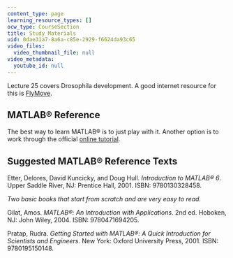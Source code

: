 ```yaml
---
content_type: page
learning_resource_types: []
ocw_type: CourseSection
title: Study Materials
uid: 0dae31a7-8a6a-c85e-2929-f6624da93c65
video_files:
  video_thumbnail_file: null
video_metadata:
  youtube_id: null
---
```


Lecture 25 covers Drosophila development. A good internet resource for this is [FlyMove](http://flymove.uni-muenster.de/).

MATLAB® Reference
-----------------

The best way to learn MATLAB® is to just play with it. Another option is to work through the official [online tutorial](http://www.mathworks.com/academia/student_center/tutorials.html).

Suggested MATLAB® Reference Texts
---------------------------------

Etter, Delores, David Kuncicky, and Doug Hull. _Introduction to MATLAB® 6_. Upper Saddle River, NJ: Prentice Hall, 2001. ISBN: 9780130328458.

_Two basic books that start from scratch and are very easy to read._

Gilat, Amos. _MATLAB®: An Introduction with Applications_. 2nd ed. Hoboken, NJ: John Wiley, 2004. ISBN: 9780471694205.

Pratap, Rudra. _Getting Started with MATLAB®: A Quick Introduction for Scientists and Engineers_. New York: Oxford University Press, 2001. ISBN: 9780195150148.